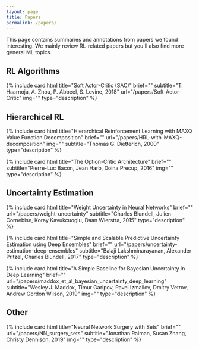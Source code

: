```yaml
---
layout: page
title: Papers
permalink: /papers/
---
```

<!--
To add a paper one must add a line with the following code:

{% include card.html title="" brief="" img="" url="" type="" %}

title:      The title of the paper
img:        An image that represents the paper, or leave "" for no image
url:        The url of the paper post
type:       "bulletlist" or "description".
brief:      The text content of the card. If type is "bulletlist",
            semicolons are used to split the text into bullet points.
            If type is "description", semicolons are parsed as newlines.
subtitle:   Put here the paper authors and year
-->

This page contains summaries and annotations from papers we found interesting. 
We mainly review RL-related papers but you'll also find more general ML topics.

## RL Algorithms

{% include card.html title="Soft Actor-Critic (SAC)"
brief=""
subtitle="T. Haarnoja, A. Zhou, P. Abbeel, S. Levine, 2018" url="/papers/Soft-Actor-Critic" img="" type="description" %}
<!-- This paper approaches the high sample complexity of on-policy RL and the brittle convergence of off-policy RL by introducing Off-Policy Maximum Entropy Deep Reinforcement Learning with a Stochastic Actor. -->

## Hierarchical RL
{% include card.html title="Hierarchical Reinforcement Learning with MAXQ Value Function Decomposition"
brief=""
url="/papers/HRL-with-MAXQ-decomposition" img="" subtitle="Thomas G. Dietterich, 2000" type="description" %}
<!-- This paper presents MAXQ decomposition: a method to decompose the Value Function for a given hierarchical policy in a recursive fashion. -->

{% include card.html title="The Option-Critic Architecture"
brief=""
subtitle="Pierre-Luc Bacon, Jean Harb, Doina Precup, 2016" img="" type="description" %}
<!-- The Options framework provides theoretical grounds for temporal abstraction in Reinforcement Learning. Each Option can be considered as a macro-action with its policy and termination condition, leading to two levels of policies: one policy over options and several intra-option policies. This paper presents the Option-Critic Architecture."
url="/papers/the-option-critic-architecture -->

## Uncertainty Estimation

{% include card.html
title="Weight Uncertainty in Neural Networks"
brief=""
url="/papers/weight-uncertainty"
subtitle="Charles Blundell, Julien Cornebise, Koray Kavukcuoglu, Daan Wierstra, 2015" type="description" %}

{% include card.html
title="Simple and Scalable Predictive Uncertainty Estimation using Deep Ensembles"
brief=""
url="/papers/uncertainty-estimation-deep-ensembles"
subtitle="Balaji Lakshminarayanan, Alexander Pritzel, Charles Blundell, 2017" type="description" %}

{% include card.html title="A Simple Baseline for Bayesian Uncertainty in Deep Learning"
brief=""
url="/papers/maddox_et_al_bayesian_uncertainty_deep_learning"
subtitle="Wesley J. Maddox, Timur Garipov, Pavel Izmailov, Dmitry Vetrov, Andrew Gordon Wilson, 2019"
img="" type="description" %}


## Other

{% include card.html title="Neural Network Surgery with Sets"
brief=""
url="/papers/NN_surgery_sets" subtitle="Jonathan Raiman, Susan Zhang, Christy Dennison, 2019" img="" type="description" %}
<!-- This paper presents an approach to continuously train a Deep RL policy model while performing architecture and environment modifications. -->